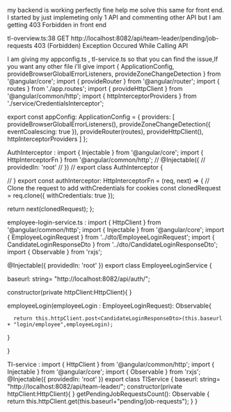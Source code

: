my backend is working perfectly fine help me solve this same for front end. I started by just implemeting only 1 API and commenting other API but I am getting 403 Forbidden in front end

tl-overview.ts:38  GET http://localhost:8082/api/team-leader/pending/job-requests 403 (Forbidden)
Exception Occured While Calling API

I am giving my appconfig.ts , tl-service.ts so that you can find the issue,If you want any other file i'll give
import { ApplicationConfig, provideBrowserGlobalErrorListeners, provideZoneChangeDetection } from '@angular/core';
import { provideRouter } from '@angular/router';
import { routes } from './app.routes';
import { provideHttpClient } from '@angular/common/http';
import { httpInterceptorProviders } from './service/CredentialsInterceptor';

export const appConfig: ApplicationConfig = {
  providers: [
    provideBrowserGlobalErrorListeners(),
    provideZoneChangeDetection({ eventCoalescing: true }),
    provideRouter(routes),
     provideHttpClient(),
     httpInterceptorProviders
  ]
};

AuthInterceptor : 
import { Injectable } from '@angular/core';
import { HttpInterceptorFn } from '@angular/common/http';
// @Injectable({
//   providedIn: 'root'
// })
// export class AuthInterceptor {
  
// }
export const authInterceptor: HttpInterceptorFn = (req, next) => {
  // Clone the request to add withCredentials for cookies
  const clonedRequest = req.clone({
    withCredentials: true
  });
  
  return next(clonedRequest);
};

employee-login-service.ts : 
import { HttpClient } from '@angular/common/http';
import { Injectable } from '@angular/core';
import { EmployeeLoginRequest } from '../dto/EmployeeLoginRequest';
import { CandidateLoginResponseDto } from '../dto/CandidateLoginResponseDto';
import { Observable } from 'rxjs';

@Injectable({
  providedIn: 'root'
})
export class EmployeeLoginService {
  

  baseurl: string= "http://localhost:8082/api/auth/";

  constructor(private httpClient:HttpClient){
  }

  employeeLogin(employeeLogin : EmployeeLoginRequest): Observable<CandidateLoginResponseDto>{
    
      return this.httpClient.post<CandidateLoginResponseDto>(this.baseurl + "login/employee",employeeLogin);
    
  }

}


Tl-service : 
import { HttpClient } from '@angular/common/http';
import { Injectable } from '@angular/core';
import { Observable } from 'rxjs';
@Injectable({
  providedIn: 'root'
})
export class TlService {
  baseurl: string= "http://localhost:8082/api/team-leader/";
  constructor(private httpClient:HttpClient){
  }
 getPendingJobRequestsCount(): Observable<number> {
    return this.httpClient.get<number>(this.baseurl+"pending/job-requests");
  }
}

